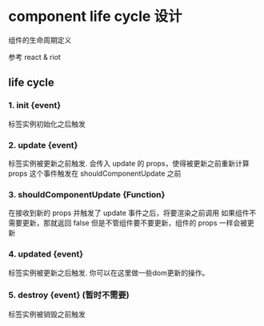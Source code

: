 # component life cycle 设计

组件的生命周期定义

参考 react & riot

## life cycle
### 1. init {event}

标签实例初始化之后触发

### 2. update {event}

标签实例被更新之前触发. 会传入 update 的 props，使得被更新之前重新计算 props
这个事件触发在 shouldComponentUpdate 之前

### 3. shouldComponentUpdate {Function}

在接收到新的 props 并触发了 update 事件之后，将要渲染之前调用
如果组件不需要更新，那就返回 false
但是不管组件要不要更新，组件的 props 一样会被更新

### 4. updated {event}

标签实例被更新之后触发. 你可以在这里做一些dom更新的操作。

### 5. destroy {event} (暂时不需要)

标签实例被销毁之前触发